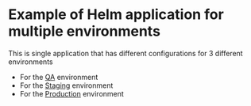 # Example of Helm application for multiple environments

This is single application that has different configurations for 3 different environments

* For the [QA](values-qa.yaml) environment
* For the [Staging](values-staging.yaml) environment
* For the [Production](values-prod.yaml) environment



